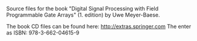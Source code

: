 Source files for the book "Digital Signal Processing with Field Programmable Gate Arrays" (1. edition) by Uwe Meyer-Baese.

The book CD files can be found here: http://extras.springer.com The enter as ISBN: 978-3-662-04615-9
